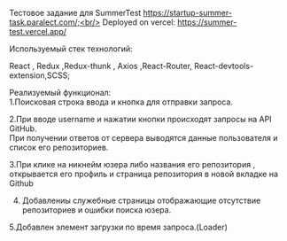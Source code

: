 Тестовое задание для SummerTest https://startup-summer-task.paralect.com/;<br/>
Deployed on vercel: https://summer-test.vercel.app/  <br/>

Используемый стек технологий:<br/>

React , Redux ,Redux-thunk , Axios ,React-Router, React-devtools-extension,SCSS;<br/>

Реализуемый функционал: <br/>
1.Поисковая строка ввода и кнопка для отправки запроса.<br/>

2.При вводе username и нажатии кнопки  происходят запросы на API GitHub.<br/>
  При получении ответов от сервера выводятся данные пользователя и список его репозиториев.<br/>

3.При клике на никнейм юзера либо названия его репозитория , открывается его профиль и страница репозитория в новой вкладке на Github<br/>

4. Добавлениы служебные страницы отображающие отсутствие репозиториев и ошибки поиска юзера.<br/>

5.Добавлен элемент загрузки по время запроса.(Loader)
